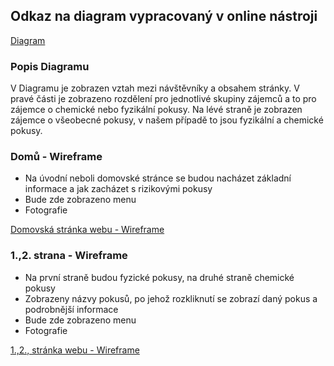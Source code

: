 ## Odkaz na diagram vypracovaný v online nástroji
[Diagram](https://app.creately.com/diagram/hpLQFq7kVno/edit)

### Popis Diagramu
V Diagramu je zobrazen vztah mezi návštěvníky a obsahem stránky. V pravé části je zobrazeno rozdělení pro jednotlivé skupiny zájemců a to pro zájemce o chemické nebo fyzikální pokusy. Na lévé straně je zobrazen zájemce o všeobecné pokusy, v našem případě to jsou fyzikální a chemické pokusy. 

### Domů - Wireframe
- Na úvodní neboli domovské stránce se budou nacházet základní informace a jak zacházet s rizikovými pokusy
- Bude zde zobrazeno menu
- Fotografie

[Domovská stránka webu - Wireframe](https://github.com/martinsimcik/DPRPRJ-projekt/blob/main/doc/01-ui-design/dom%C5%AF.png)

### 1.,2. strana - Wireframe
- Na první straně budou fyzické pokusy, na druhé straně chemické pokusy 
- Zobrazeny názvy pokusů, po jehož rozkliknutí se zobrazí daný pokus a podrobnější informace
- Bude zde zobrazeno menu
- Fotografie

[1.,2., stránka webu - Wireframe](https://github.com/martinsimcik/DPRPRJ-projekt/blob/main/doc/01-ui-design/1.%2C2.%20%20strana.png)
